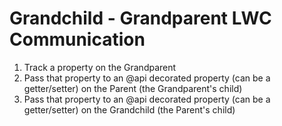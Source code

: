 # Grandchild - Grandparent LWC Communication

1. Track a property on the Grandparent
2. Pass that property to an @api decorated property (can be a getter/setter) on the Parent (the Grandparent's child)
3. Pass that property to an @api decorated property (can be a getter/setter) on the Grandchild (the Parent's child)